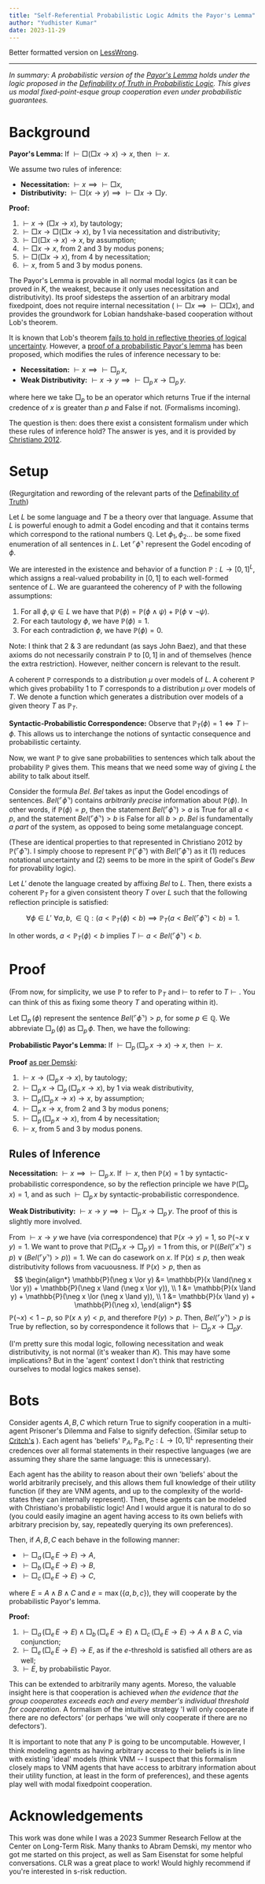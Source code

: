 ```yaml
---
title: "Self-Referential Probabilistic Logic Admits the Payor's Lemma"
author: "Yudhister Kumar"
date: 2023-11-29
---
```

Better formatted version on [LessWrong](https://www.lesswrong.com/posts/wmJT2j3rdT8ngFkPN/self-referential-probabilistic-logic-admits-the-payor-s).

---

*In summary: A probabilistic version of the [Payor's Lemma](https://www.alignmentforum.org/posts/2WpPRrqrFQa6n2x3W/modal-fixpoint-cooperation-without-loeb-s-theorem) holds under the logic proposed in the [Definability of Truth in Probabilistic Logic](http://intelligence.org/files/DefinabilityTruthDraft.pdf). This gives us modal fixed-point-esque group cooperation even under probabilistic guarantees.*

# Background

**Payor's Lemma:** If $\vdash \Box (\Box x \to x) \to x,$ then $\vdash x.$ 

We assume two rules of inference:

- **Necessitation:** $\vdash x \implies \vdash \Box x,$
- **Distributivity:** $\vdash \Box(x \to y) \implies \vdash \Box x \to \Box y.$ 

**Proof:**

1. $\vdash x \to (\Box x \to x),$ by tautology;
2. $\vdash \Box x \to \Box (\Box x \to x),$ by 1 via necessitation and distributivity;
3. $\vdash \Box (\Box x \to x) \to x$, by assumption;
4. $\vdash \Box x \to x,$ from 2 and 3 by modus ponens;
5. $\vdash \Box (\Box x \to x),$ from 4 by necessitation;
6. $\vdash x,$ from 5 and 3 by modus ponens.

The Payor's Lemma is provable in all normal modal logics (as it can be proved in $K,$ the weakest, because it only uses necessitation and distributivity). Its proof sidesteps the assertion of an arbitrary modal fixedpoint, does not require internal necessitation ($\vdash \Box x \implies \vdash \Box \Box x$), and provides the groundwork  for Lobian handshake-based cooperation without Lob's theorem.

It is known that Lob's theorem [fails to hold in reflective theories of logical uncertainty](https://www.lesswrong.com/posts/oBDTMnEzptBidvmw7/probabilistic-loeb-theorem). However, a [proof of a probabilistic Payor's lemma](https://www.alignmentforum.org/posts/ZWhJcHPmRaXAPAK5k/probabilistic-payor-lemma) has been proposed, which modifies the rules of inference necessary to be:

- **Necessitation:** $\vdash x \implies \vdash \Box_p \, x,$
- **Weak Distributivity:** $\vdash x \to y \implies \vdash \Box_p \, x \to \Box_p \, y.$

where here we take $\Box_p$ to be an operator which returns True if the internal credence of $x$ is greater than $p$ and False if not. (Formalisms incoming).

The question is then: does there exist a consistent formalism under which these rules of inference hold? The answer is yes, and it is provided by [Christiano 2012](http://intelligence.org/files/DefinabilityTruthDraft.pdf). 
# Setup

(Regurgitation and rewording of the relevant parts of the [Definability of Truth](http://intelligence.org/files/DefinabilityTruthDraft.pdf))

Let $L$ be some language and $T$ be a theory over that language. Assume that $L$ is powerful enough to admit a Godel encoding and that it contains terms which correspond to the rational numbers $\mathbb{Q}.$ Let $\phi_1, \phi_{2} \ldots$ be some fixed enumeration of all sentences in $L.$ Let $\ulcorner \phi \urcorner$ represent the Godel encoding of $\phi.$ 

We are interested in the existence and behavior of a function $\mathbb{P}: L \to [0,1]^L,$ which assigns a real-valued probability in $[0,1]$ to each well-formed sentence of $L.$ We are guaranteed the coherency of $\mathbb{P}$ with the following assumptions:
1.  For all $\phi, \psi \in L$ we have that $\mathbb{P}(\phi) = \mathbb{P}(\phi \land \psi) + \mathbb{P}(\phi \lor \neg \psi).$
2. For each tautology $\phi,$ we have $\mathbb{P}(\phi) = 1.$
3.  For each contradiction $\phi,$ we have $\mathbb{P}(\phi) = 0.$

Note: I think that 2 & 3 are redundant (as says John Baez), and that these axioms do not necessarily constrain $\mathbb{P}$ to $[0,1]$ in and of themselves (hence the extra restriction). However, neither concern is relevant to the result.

A coherent $\mathbb{P}$ corresponds to a distribution $\mu$ over models of $L.$ A coherent $\mathbb{P}$ which gives probability 1 to $T$ corresponds to a distribution $\mu$ over models of $T$. We denote a function which generates a distribution over models of a given theory $T$ as $\mathbb{P}_T.$

**Syntactic-Probabilistic Correspondence:** Observe that $\mathbb{P}_T(\phi) =1 \iff T \vdash \phi.$ This allows us to interchange the notions of syntactic consequence and probabilistic certainty.

Now, we want $\mathbb{P}$ to give sane probabilities to sentences which talk about the probability $\mathbb{P}$ gives them. This means that we need some way of giving $L$ the ability to talk about itself.

Consider the formula $Bel.$ $Bel$ takes as input the Godel encodings of sentences. $Bel(\ulcorner \phi \urcorner)$ contains *arbitrarily precise* information about $\mathbb{P}(\phi).$ In other words, if $\mathbb{P}(\phi) = p,$ then the statement $Bel(\ulcorner \phi \urcorner) > a$ is True for all $a < p,$ and the statement $Bel(\ulcorner \phi \urcorner) > b$ is False for all $b > p.$ $Bel$ is fundamentally *a part* of the system, as opposed to being some metalanguage concept. 

(These are identical properties to that represented in Christiano 2012 by $\mathbb{P}(\ulcorner \phi \urcorner).$ I simply choose to represent $\mathbb{P}(\ulcorner \phi \urcorner)$ with $Bel(\ulcorner \phi \urcorner)$ as it (1) reduces notational uncertainty and (2) seems to be more in the spirit of Godel's $Bew$ for provability logic).

Let $L'$ denote the language created by affixing $Bel$ to $L.$ Then, there exists a coherent $\mathbb{P}_T$ for a given consistent theory $T$ over $L$ such that the following reflection principle is satisfied:

$$\forall \phi \in L' \, \, \forall a,b, \in \mathbb{Q} : (a < \mathbb{P}_{T}(\phi)<b) \implies \mathbb{P}_{T}(a < Bel(\ulcorner \phi \urcorner) < b) = 1.$$

In other words, $a  < \mathbb{P}_T(\phi) < b$ implies $T \vdash a < Bel(\ulcorner \phi \urcorner) < b.$ 
# Proof

(From now, for simplicity, we use $\mathbb{P}$ to refer to $\mathbb{P}_T$ and $\vdash$ to refer to $T \vdash.$ You can think of this as fixing some theory $T$ and operating within it).

Let $\Box_p \, (\phi)$ represent the sentence $Bel(\ulcorner \phi \urcorner) > p,$ for some $p \in \mathbb{Q}.$ We abbreviate $\Box_p \, (\phi)$ as $\Box_p \, \phi.$ Then, we have the following:

**Probabilistic Payor's Lemma:** If $\vdash \Box_p \, (\Box_p \, x \to x) \to x,$ then $\vdash x.$ 

**Proof** [as per Demski](https://www.lesswrong.com/posts/ZWhJcHPmRaXAPAK5k/probabilistic-payor-lemma): 
1. $\vdash x \to (\Box_{p}\,x \to x),$ by tautology;
2. $\vdash \Box_{p}\, x \to \Box_{p}\, (\Box_{p}\, x \to x),$ by 1 via weak distributivity,
3. $\vdash \Box_{p} (\Box_{p} \, x \to x) \to x$, by assumption;
4. $\vdash \Box_{p} \, x \to x,$ from 2 and 3 by modus ponens;
5. $\vdash \Box_{p}\, (\Box_{p}\, x \to x),$ from 4 by necessitation;
6. $\vdash x,$ from 5 and 3 by modus ponens.
## Rules of Inference

**Necessitation:** $\vdash x \implies \vdash \Box_p \, x.$ If $\vdash x,$ then $\mathbb{P}(x) = 1$ by syntactic-probabilistic correspondence, so by the reflection principle we have $\mathbb{P}(\Box_p \, x) = 1,$ and as such $\vdash \Box_p \, x$ by syntactic-probabilistic correspondence.

**Weak Distributivity:** $\vdash x \to y \implies \vdash \Box_p \, x \to \Box_p \, y.$ The proof of this is slightly more involved.

From $\vdash x \to y$ we have (via correspondence) that $\mathbb{P}(x \to y) = 1,$ so $\mathbb{P}(\neg x \lor y) = 1.$ We want to prove that $\mathbb{P}(\Box_p \, x \to \Box_p \, y) = 1$ from this, or $\mathbb{P}((Bel(\ulcorner x \urcorner) \leq p) \lor (Bel(\ulcorner y \urcorner) > p)) = 1.$ We can do casework on $x$. If $\mathbb{P}(x) \leq p,$ then weak distributivity follows from vacuousness. If $\mathbb{P}(x) >p,$ then as
$$
\begin{align*}
\mathbb{P}(\neg x \lor y) &= \mathbb{P}(x \land(\neg x \lor y)) + \mathbb{P}(\neg x \land (\neg x \lor y)), \\
1 &= \mathbb{P}(x \land y) + \mathbb{P}(\neg x \lor (\neg x \land y)), \\
1 &= \mathbb{P}(x \land y) + \mathbb{P}(\neg x),
\end{align*}
$$
$\mathbb{P}(\neg x) < 1-p,$ so $\mathbb{P}(x \land y) < p,$ and therefore $\mathbb{P}(y) > p.$ Then, $Bel(\ulcorner y \urcorner) > p$ is True by reflection, so by correspondence it follows that $\vdash \Box_p \, x \to \Box_p y.$ 

(I'm pretty sure this modal logic, following necessitation and weak distributivity, is not normal (it's weaker than $K$). This may have some implications? But in the 'agent' context I don't think that restricting ourselves to modal logics makes sense). 

# Bots

Consider agents $A,B,C$ which return True to signify cooperation in a multi-agent Prisoner's Dilemma and False to signify defection. (Similar setup to [Critch's](https://www.alignmentforum.org/posts/2WpPRrqrFQa6n2x3W/modal-fixpoint-cooperation-without-loeb-s-theorem) ). Each agent has 'beliefs' $\mathbb{P}_A, \mathbb{P}_B, \mathbb{P}_C : L \to [0,1]^L$ representing their credences over all formal statements in their respective languages (we are assuming they share the same language: this is unnecessary). 

Each agent has the ability to reason about their own 'beliefs' about the world arbitrarily precisely, and this allows them full knowledge of their utility function (if they are VNM agents, and up to the complexity of the world-states they can internally represent). Then, these agents can be modeled with Christiano's probabilistic logic! And I would argue it is natural to do so (you could easily imagine an agent having access to its own beliefs with arbitrary precision by, say, repeatedly querying its own preferences).

Then, if $A,B,C$ each behave in the following manner:
- $\vdash \Box_a \, (\Box_e \, E \to E) \to A,$
- $\vdash  \Box_b \, (\Box_e \, E \to E) \to B,$
- $\vdash \Box_c \, (\Box_e \, E \to E) \to C,$

where $E = A \land B \land C$ and $e = \max (\{ a,b,c \}),$ they will cooperate by the probabilistic Payor's lemma.

**Proof:**

1. $\vdash \Box_a \, (\Box_e \, E \to E) \land \Box_b \, (\Box_e \, E \to E) \land \Box_c \, (\Box_e \, E \to E) \to A \land B \land C,$ via conjunction;
2. $\vdash \Box_e \, (\Box_e \, E \to E) \to E,$ as if the $e$-threshold is satisfied all others are as well;
3. $\vdash E,$ by probabilistic Payor. 

This can be extended to arbitrarily many agents. Moreso, the valuable insight here is that cooperation is achieved *when the evidence that the group cooperates exceeds each and every member's individual threshold for cooperation.* A formalism of the intuitive strategy 'I will only cooperate if there are no defectors' (or perhaps 'we will only cooperate if there are no defectors').

It is important to note that any $\mathbb{P}$ is going to be uncomputable. However, I think modeling agents as having arbitrary access to their beliefs is in line with existing 'ideal' models (think VNM -- I suspect that this formalism closely maps to VNM agents that have access to arbitrary information about their utility function, at least in the form of preferences), and these agents play well with modal fixedpoint cooperation.

# Acknowledgements

This work was done while I was a 2023 Summer Research Fellow at the Center on Long-Term Risk. Many thanks to Abram Demski, my mentor who got me started on this project, as well as Sam Eisenstat for some helpful conversations. CLR was a great place to work! Would highly recommend if you're interested in s-risk reduction.
